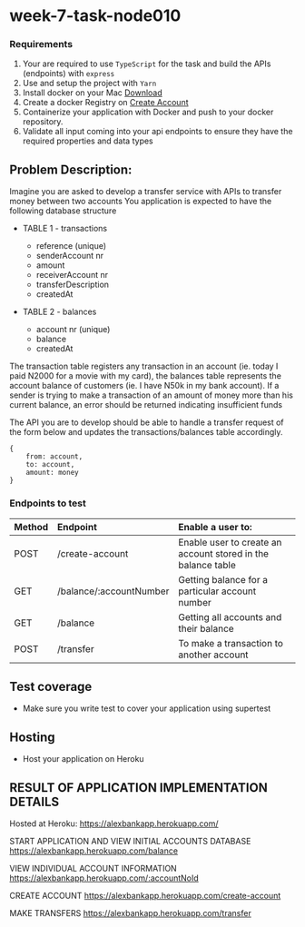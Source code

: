 # week-7-task-node010

### Requirements
1. Your are required to use `TypeScript` for the task and build the APIs (endpoints) with `express`
2. Use and setup the project with `Yarn`
3. Install docker on your Mac <a href="https://desktop.docker.com/mac/stable/Docker.dmg">Download</a>
4. Create a docker Registry on <a href="https://hub.docker.com/signup">Create Account</a>
5. Containerize your application with Docker and push to your docker repository.
6. Validate all input coming into your api endpoints to ensure they have the required properties and data types

## Problem Description:

Imagine you are asked to develop a transfer service with APIs to transfer money between two accounts
You application is expected to have the following database structure

- TABLE 1 - transactions
    - reference (unique)
    - senderAccount nr
    - amount
    - receiverAccount nr
    - transferDescription
    - createdAt

- TABLE 2 - balances
    - account nr (unique)
    - balance
    - createdAt

The transaction table registers any transaction in an account (ie. today I paid N2000 for a movie with my card), the balances table represents the account balance of customers (ie. I have N50k in my bank account). If a sender is trying to make a transaction of an amount of money more than his current balance, an error should be returned indicating insufficient funds

The API you are to develop should be able to handle a transfer request of the form below and updates the transactions/balances table accordingly.
```
{
    from: account,
    to: account,
    amount: money
}
```

### Endpoints to test

| Method       | Endpoint     | Enable a user to:    |
| :------------- | :---------- | :----------- |
| POST | /create-account  | Enable user to create an account stored in the balance table    |
| GET   | /balance/:accountNumber | Getting balance for a particular account number |
| GET   | /balance | Getting all accounts and their balance |
| POST   | /transfer | To make a transaction to another account |

## Test coverage
- Make sure you write test to cover your application using supertest

## Hosting
- Host your application on Heroku



## RESULT OF APPLICATION IMPLEMENTATION DETAILS

Hosted at Heroku:  https://alexbankapp.herokuapp.com/


START APPLICATION AND VIEW INITIAL ACCOUNTS DATABASE
 https://alexbankapp.herokuapp.com/balance


VIEW INDIVIDUAL ACCOUNT INFORMATION
 https://alexbankapp.herokuapp.com/:accountNoId


CREATE ACCOUNT
 https://alexbankapp.herokuapp.com/create-account


MAKE TRANSFERS
  https://alexbankapp.herokuapp.com/transfer

